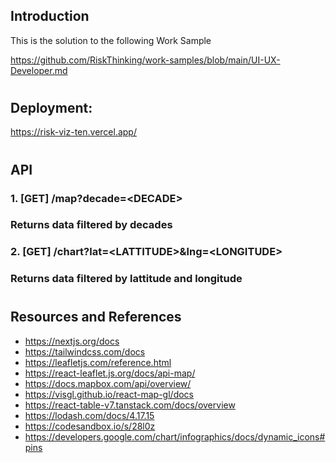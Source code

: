 ## Introduction

This is the solution to the following Work Sample

https://github.com/RiskThinking/work-samples/blob/main/UI-UX-Developer.md

#

## Deployment:

https://risk-viz-ten.vercel.app/

#

## API

### 1. [GET] /map?decade=\<DECADE>

### Returns data filtered by decades

### 2. [GET] /chart?lat=\<LATTITUDE>&lng=\<LONGITUDE>

### Returns data filtered by lattitude and longitude

#

## Resources and References

- https://nextjs.org/docs
- https://tailwindcss.com/docs
- https://leafletjs.com/reference.html
- https://react-leaflet.js.org/docs/api-map/
- https://docs.mapbox.com/api/overview/
- https://visgl.github.io/react-map-gl/docs
- https://react-table-v7.tanstack.com/docs/overview
- https://lodash.com/docs/4.17.15
- https://codesandbox.io/s/28l0z
- https://developers.google.com/chart/infographics/docs/dynamic_icons#pins
